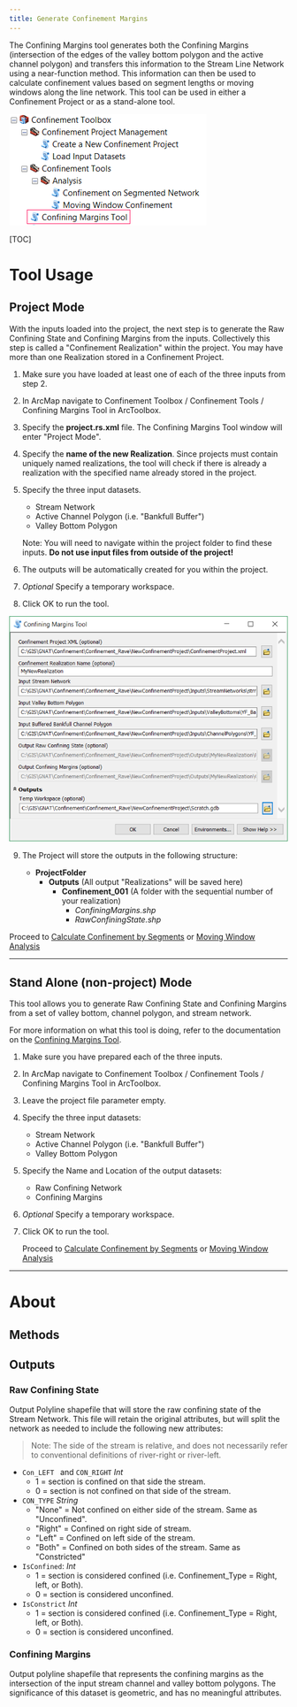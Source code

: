 ```yaml
---
title: Generate Confinement Margins
---
```


The Confining Margins tool generates both the Confining Margins (intersection of the edges of the valley bottom polygon and the active channel polygon) and transfers this information to the Stream Line Network using a near-function method. This information can then be used to calculate confinement values based on  segment lengths or moving windows along the line network. This tool can be used in either a Confinement Project or as a stand-alone tool. 

![](Images/ArcToolbox-ConfiningMargins.png)

[TOC]

# Tool Usage

## Project Mode

With the inputs loaded into the project, the next step is to generate the Raw Confining State and Confining Margins from the inputs. Collectively this step is called a "Confinement Realization" within the project. You may have more than one Realization stored in a Confinement Project.

1. Make sure you have loaded at least one of each of the three inputs from step 2.

2. In ArcMap navigate to Confinement Toolbox / Confinement Tools /  Confining Margins Tool in ArcToolbox.

3. Specify the **project.rs.xml** file. The Confining Margins Tool window will enter "Project Mode".

4. Specify the **name of the new Realization**. Since projects must contain uniquely named realizations, the tool will check if there is already a realization with the specified name already stored in the project.

5. Specify the three input datasets.

    - Stream Network
    - Active Channel Polygon (i.e. "Bankfull Buffer")
    - Valley Bottom Polygon

    Note: You will need to navigate within the project folder to find these inputs. **Do not use input files from outside of the project!**

6. The outputs will be automatically created for you within the project.

7. *Optional* Specify a temporary workspace.

8. Click OK to run the tool.

![Realization Window](Images/ConfiementRealizationToolWindow.PNG)

9. The Project will store the outputs in the following structure:

   * **ProjectFolder**
     * **Outputs** (All output "Realizations" will be saved here)
       * **Confinement_001** (A folder with the sequential number of your realization)
         * *ConfiningMargins.shp*
         * *RawConfiningState.shp*


Proceed to [Calculate Confinement by Segments](Calculating-Confinement) or [Moving Window Analysis](MovingWindowTool)

------

## Stand Alone (non-project) Mode

This tool allows you to generate Raw Confining State and Confining Margins from a set of valley bottom, channel polygon, and stream network. 

For more information on what this tool is doing, refer to the documentation on the [Confining Margins Tool](ConfinementTool).

1. Make sure you have prepared each of the three inputs.

2. In ArcMap navigate to Confinement Toolbox / Confinement Tools /  Confining Margins Tool in ArcToolbox.

3. Leave the project file parameter empty. 

4. Specify the three input datasets:
   - Stream Network
   - Active Channel Polygon (i.e. "Bankfull Buffer")
   - Valley Bottom Polygon

5. Specify the Name and Location of the output datasets:

   * Raw Confining Network
   * Confining Margins

6. *Optional* Specify a temporary workspace.

7. Click OK to run the tool.

   Proceed to [Calculate Confinement by Segments](Calculating-Confinement) or [Moving Window Analysis](MovingWindowTool)

------

# About 

## Methods 



## Outputs

### Raw Confining State

Output Polyline shapefile that will store the raw confining state of the Stream Network. This file will retain the original attributes, but will split the network as needed to include the following new attributes:

> Note: The side of the stream is relative, and does not necessarily refer to conventional definitions of river-right or river-left.

- `Con_LEFT ` and `CON_RIGHT` *Int*
  - 1 = section is confined on that side the stream.
  - 0 = section is not confined on that side of the stream. 
- `CON_TYPE` *String* 
  - "None" = Not confined on either side of the stream. Same as "Unconfined".
  - "Right" = Confined on right side of stream.
  - "Left" = Confined on left side of the stream. 
  - "Both" = Confined on both sides of the stream. Same as "Constricted"
- `IsConfined`: *Int*
  - 1 = section is considered confined (i.e. Confinement_Type = Right, left, or Both).
  - 0 = section is considered unconfined.
- `IsConstrict` *Int*
  - 1 = section is considered confined (i.e. Confinement_Type = Right, left, or Both).
  - 0 = section is considered unconfined.

### Confining Margins

Output polyline shapefile that represents the confining margins as the intersection of the input stream channel and valley bottom polygons. The significance of this dataset is geometric, and has no meaningful attributes. 